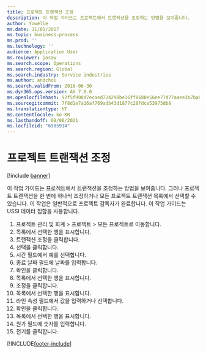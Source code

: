 ```yaml
---
title: 프로젝트 트랜잭션 조정
description: 이 작업 가이드는 프로젝트에서 트랜잭션을 조정하는 방법을 보여줍니다.
author: Yowelle
ms.date: 11/01/2017
ms.topic: business-process
ms.prod: ''
ms.technology: ''
audience: Application User
ms.reviewer: josaw
ms.search.scope: Operations
ms.search.region: Global
ms.search.industry: Service industries
ms.author: andchoi
ms.search.validFrom: 2016-06-30
ms.dyn365.ops.version: AX 7.0.0
ms.openlocfilehash: 92f5f998d7ecaed724298be16ff8680e56ee77d77a4ee3b7ba83fa5a8a1a4787
ms.sourcegitcommit: 7f8d1e7a16af769adb43d1877c28fdce53975db8
ms.translationtype: HT
ms.contentlocale: ko-KR
ms.lasthandoff: 08/06/2021
ms.locfileid: "6985914"
---
```

# <a name="adjust-project-transactions"></a>프로젝트 트랜잭션 조정

[!include [banner](../../includes/banner.md)]

이 작업 가이드는 프로젝트에서 트랜잭션을 조정하는 방법을 보여줍니다. 그러나 프로젝트 트랜잭션을 한 번에 하나씩 조정하거나 모든 프로젝트 트랜잭션 목록에서 선택할 수 있습니다. 이 작업은 일반적으로 프로젝트 감독자가 완료합니다. 이 작업 가이드는 USSI 데이터 집합을 사용합니다.

1. 프로젝트 관리 및 회계 > 프로젝트 > 모든 프로젝트로 이동합니다. 
2. 목록에서 선택한 행을 표시합니다. 
3. 트랜잭션 조정을 클릭합니다. 
4. 선택을 클릭합니다. 
5. 시간 필드에서 예를 선택합니다. 
6. 종료 날짜 필드에 날짜를 입력합니다. 
7. 확인을 클릭합니다. 
8. 목록에서 선택한 행을 표시합니다. 
9. 조정을 클릭합니다. 
10. 목록에서 선택한 행을 표시합니다. 
11. 라인 속성 필드에서 값을 입력하거나 선택합니다. 
12. 확인을 클릭합니다. 
13. 목록에서 선택한 행을 표시합니다. 
14. 원가 필드에 숫자를 입력합니다. 
15. 전기를 클릭합니다. 


[!INCLUDE[footer-include](../../includes/footer-banner.md)]